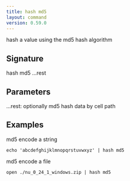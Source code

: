```yaml
---
title: hash md5
layout: command
version: 0.59.0
---
```


hash a value using the md5 hash algorithm

## Signature

hash md5 ...rest

## Parameters

  ...rest: optionally md5 hash data by cell path

## Examples

md5 encode a string
```shell
echo 'abcdefghijklmnopqrstuvwxyz' | hash md5
```

md5 encode a file
```shell
open ./nu_0_24_1_windows.zip | hash md5
```

